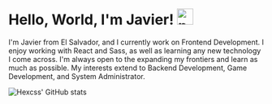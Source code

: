 <h1>
  Hello, World, I'm Javier!
  <img src="https://cdn-icons-png.flaticon.com/512/560/560216.png" alt="programmer" width="32px" />
</h1>

<p>I'm Javier from El Salvador, and I currently work on Frontend Development. I enjoy working with React and Sass, as well as learning any new technology I come across. I'm always open to the expanding my frontiers and learn as much as possible. My interests extend to Backend Development, Game Development, and System Administrator.</p>

![Hexcss' GitHub stats](https://github-readme-stats.vercel.app/api?username=Hexcss&theme=prussian&show_icons=true)
